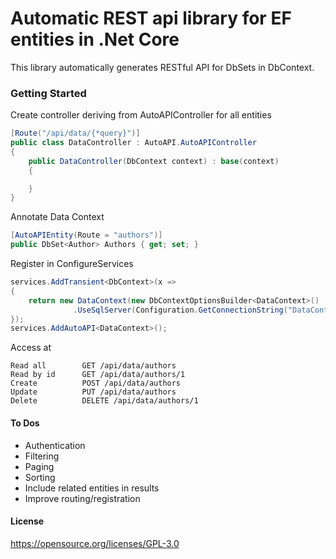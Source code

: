 # Automatic REST api library for EF entities in .Net Core

This library automatically generates RESTful API for DbSets in DbContext.

### Getting Started

Create controller deriving from AutoAPIController for all entities

```c#
[Route("/api/data/{*query}")]
public class DataController : AutoAPI.AutoAPIController
{
	public DataController(DbContext context) : base(context)
	{

	}
}
```

Annotate Data Context
```c#
[AutoAPIEntity(Route = "authors")]
public DbSet<Author> Authors { get; set; }
```

Register in ConfigureServices
```c#
services.AddTransient<DbContext>(x =>
{
	return new DataContext(new DbContextOptionsBuilder<DataContext>()
              .UseSqlServer(Configuration.GetConnectionString("DataContext"));
});
services.AddAutoAPI<DataContext>();
```

Access at

```
Read all        GET /api/data/authors 
Read by id      GET /api/data/authors/1 
Create          POST /api/data/authors
Update          PUT /api/data/authors
Delete          DELETE /api/data/authors/1
```

#### To Dos

- Authentication
- Filtering
- Paging
- Sorting
- Include related entities in results
- Improve routing/registration

#### License

https://opensource.org/licenses/GPL-3.0
